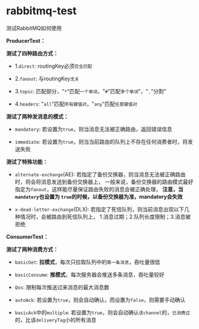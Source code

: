 # rabbitmq-test
测试RabbitMQ如何使用

**ProducerTest：**

**测试了四种路由方式：**
+ 1.`direct`: routingKey必须`完全匹配`

+ 2.`fanout`: 与routingKey`无关`

+ 3.`topic`: 匹配部分，"`*`"匹配`一个单词`，"`#`"匹配`多个单词`"，"`.`"分割"

+ 4.`headers`: "`all`"匹配`所有键值对`，"`any`"匹配`任意键值对`

**测试了两种发消息的模式：**
+ `mandatory`: 若设置为`true`，则当消息无法被正确路由，返回错误信息

+ `immediate`: 若设置为`true`，则当当前路由的队列上不存在任何消费者时，将发送失败

**测试了特殊功能：**
+ `alternate-exchange`(AE): 若指定了备份交换器，则当消息无法被正确路由时，将会将消息发送到备份交换器上，
一般来说，备份交换器的路由模式最好指定为`fanout`，这样能尽量保证路由失败的消息会被正确处理，
**注意，当`mandatory`也设置为 `true`的时候，以备份交换器为准，mandatory会失效**

+ `x-dead-letter-exchange`(DLX): 若指定了死信队列，则当前消息出现以下几种情况时，会被路由到死信队列上，
1.消息过期；2.队列长度限制；3.消息被拒绝

**ConsumerTest：**

**测试了两种消费方式：**
+ `basicGet`: **拉模式**，每次只拉取队列中的`第一条消息`，吞吐量很低

+ `basicConsume`: **推模式**，每次服务器会推送多条消息，吞吐量较好

+ `Qos`: 限制每次推送过来消息的最大消息数

+ `autoAck`: 若设置为`true`，则会自动确认，而设置为`false`，则需要手动确认

+ `basicAck`中的`multiple`: 若设置为`true`，则会自动确认`该channel`的，`已消费过`的，比该`deliveryTag`小的所有消息
